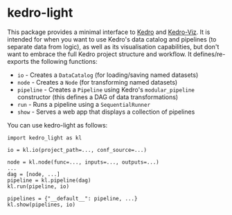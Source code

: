 # kedro-light

This package provides a minimal interface to [Kedro](https://github.com/kedro-org/kedro) and [Kedro-Viz](https://github.com/kedro-org/kedro-viz). It is intended for when you want to use Kedro's data catalog and pipelines (to separate data from logic), as well as its visualisation capabilities, but don't want to embrace the full Kedro project structure and workflow. It defines/re-exports the following functions:
* `io` - Creates a `DataCatalog` (for loading/saving named datasets)
* `node` - Creates a `Node` (for transforming named datasets)
* `pipeline` - Creates a `Pipeline` using Kedro's `modular_pipeline` constructor (this defines a DAG of data transformations)
* `run` - Runs a pipeline using a `SequentialRunner`
* `show` - Serves a web app that displays a collection of pipelines

You can use kedro-light as follows:
```
import kedro_light as kl

io = kl.io(project_path=..., conf_source=...)

node = kl.node(func=..., inputs=..., outputs=...)
...
dag = [node, ...]
pipeline = kl.pipeline(dag)
kl.run(pipeline, io)

pipelines = {"__default__": pipeline, ...}
kl.show(pipelines, io)
```
